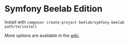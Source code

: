 Symfony Beelab Edition
======================

Install with `composer create-project beelab/symfony-beelab path/to/install`

More options are available in the [wiki](https://github.com/Bee-Lab/symfony-beelab/wiki).
